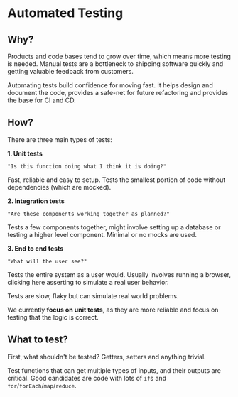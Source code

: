 # Automated Testing

## Why?

Products and code bases tend to grow over time, which means more testing is needed. Manual tests are a bottleneck to shipping software quickly and getting valuable feedback from customers.

Automating tests build confidence for moving fast. It helps design and document the code, provides a safe-net for future refactoring and provides the base for CI and CD.

## How?

There are three main types of tests:

**1. Unit tests**

`"Is this function doing what I think it is doing?"`

Fast, reliable and easy to setup. Tests the smallest portion of code without dependencies (which are mocked).

**2. Integration tests**

`"Are these components working together as planned?"`

Tests a few components together, might involve setting up a database or testing a higher level component. Minimal or no mocks are used.

**3. End to end tests**

`"What will the user see?"`

Tests the entire system as a user would. Usually involves running a browser, clicking here asserting to simulate a real user behavior.

Tests are slow, flaky but can simulate real world problems.

We currently **focus on unit tests**, as they are more reliable and focus on testing that the logic is correct.

## What to test?

First, what shouldn't be tested? Getters, setters and anything trivial.

Test functions that can get multiple types of inputs, and their outputs are critical. Good candidates are code with lots of `if`s and `for`/`forEach`/`map`/`reduce`.
